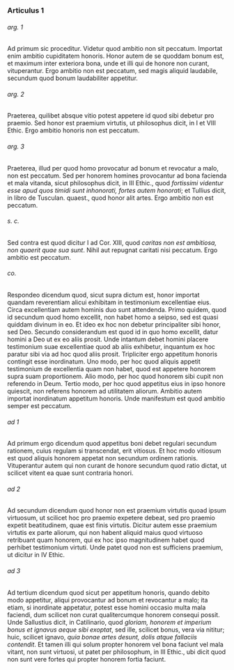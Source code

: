### Articulus 1

###### arg. 1
Ad primum sic proceditur. Videtur quod ambitio non sit peccatum. Importat enim ambitio cupiditatem honoris. Honor autem de se quoddam bonum est, et maximum inter exteriora bona, unde et illi qui de honore non curant, vituperantur. Ergo ambitio non est peccatum, sed magis aliquid laudabile, secundum quod bonum laudabiliter appetitur.

###### arg. 2
Praeterea, quilibet absque vitio potest appetere id quod sibi debetur pro praemio. Sed honor est praemium virtutis, ut philosophus dicit, in I et VIII Ethic. Ergo ambitio honoris non est peccatum.

###### arg. 3
Praeterea, illud per quod homo provocatur ad bonum et revocatur a malo, non est peccatum. Sed per honorem homines provocantur ad bona facienda et mala vitanda, sicut philosophus dicit, in III Ethic., quod *fortissimi videntur esse apud quos timidi sunt inhonorati, fortes autem honorati*; et Tullius dicit, in libro de Tusculan. quaest., quod honor alit artes. Ergo ambitio non est peccatum.

###### s. c.
Sed contra est quod dicitur I ad Cor. XIII, quod *caritas non est ambitiosa, non quaerit quae sua sunt*. Nihil aut repugnat caritati nisi peccatum. Ergo ambitio est peccatum.

###### co.
Respondeo dicendum quod, sicut supra dictum est, honor importat quandam reverentiam alicui exhibitam in testimonium excellentiae eius. Circa excellentiam autem hominis duo sunt attendenda. Primo quidem, quod id secundum quod homo excellit, non habet homo a seipso, sed est quasi quiddam divinum in eo. Et ideo ex hoc non debetur principaliter sibi honor, sed Deo. Secundo considerandum est quod id in quo homo excellit, datur homini a Deo ut ex eo aliis prosit. Unde intantum debet homini placere testimonium suae excellentiae quod ab aliis exhibetur, inquantum ex hoc paratur sibi via ad hoc quod aliis prosit. Tripliciter ergo appetitum honoris contingit esse inordinatum. Uno modo, per hoc quod aliquis appetit testimonium de excellentia quam non habet, quod est appetere honorem supra suam proportionem. Alio modo, per hoc quod honorem sibi cupit non referendo in Deum. Tertio modo, per hoc quod appetitus eius in ipso honore quiescit, non referens honorem ad utilitatem aliorum. Ambitio autem importat inordinatum appetitum honoris. Unde manifestum est quod ambitio semper est peccatum.

###### ad 1
Ad primum ergo dicendum quod appetitus boni debet regulari secundum rationem, cuius regulam si transcendat, erit vitiosus. Et hoc modo vitiosum est quod aliquis honorem appetat non secundum ordinem rationis. Vituperantur autem qui non curant de honore secundum quod ratio dictat, ut scilicet vitent ea quae sunt contraria honori.

###### ad 2
Ad secundum dicendum quod honor non est praemium virtutis quoad ipsum virtuosum, ut scilicet hoc pro praemio expetere debeat, sed pro praemio expetit beatitudinem, quae est finis virtutis. Dicitur autem esse praemium virtutis ex parte aliorum, qui non habent aliquid maius quod virtuoso retribuant quam honorem, qui ex hoc ipso magnitudinem habet quod perhibet testimonium virtuti. Unde patet quod non est sufficiens praemium, ut dicitur in IV Ethic.

###### ad 3
Ad tertium dicendum quod sicut per appetitum honoris, quando debito modo appetitur, aliqui provocantur ad bonum et revocantur a malo; ita etiam, si inordinate appetatur, potest esse homini occasio multa mala faciendi, dum scilicet non curat qualitercumque honorem consequi possit. Unde Sallustius dicit, in Catilinario, quod *gloriam, honorem et imperium bonus et ignavus aeque sibi exoptat*, sed ille, scilicet bonus, vera via nititur; huic, scilicet ignavo, *quia bonae artes desunt, dolis atque fallaciis contendit*. Et tamen illi qui solum propter honorem vel bona faciunt vel mala vitant, non sunt virtuosi, ut patet per philosophum, in III Ethic., ubi dicit quod non sunt vere fortes qui propter honorem fortia faciunt.

